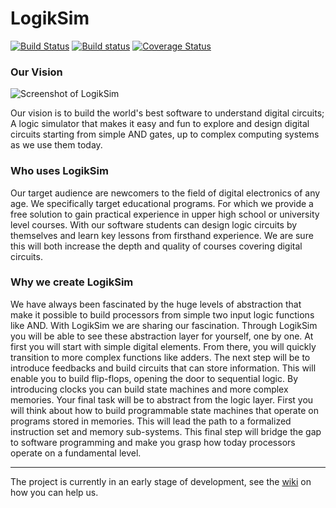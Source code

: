 LogikSim
========
[![Build Status](https://travis-ci.org/LogikSim/LogikSim.svg?branch=master)](https://travis-ci.org/LogikSim/LogikSim) [![Build status](https://ci.appveyor.com/api/projects/status/psrhi7mj71kfsec0?svg=true)](https://ci.appveyor.com/project/hacst/logiksim) [![Coverage Status](https://coveralls.io/repos/LogikSim/LogikSim/badge.png)](https://coveralls.io/r/LogikSim/LogikSim)

### Our Vision ###

![Screenshot of LogikSim](https://raw.githubusercontent.com/LogikSim/LogikSim/master/media/LogikSim.png)

Our vision is to build the world's best software to understand digital
circuits; A logic simulator that makes it easy and fun to explore and
design digital circuits starting from simple AND gates, up to complex
computing systems as we use them today.

### Who uses LogikSim ###

Our target audience are newcomers to the field of digital electronics
of any age. We specifically target educational programs. For which
we provide a free solution to gain practical experience in upper
high school or university level courses. With our software students
can design logic circuits by themselves and learn key lessons
from firsthand experience. We are sure this will both increase the
depth and quality of courses covering digital circuits.

### Why we create LogikSim ###

We have always been fascinated by the huge levels of abstraction that
make it possible to build processors from simple two input logic
functions like AND. With LogikSim we are sharing our fascination.
Through LogikSim you will be able to see these abstraction layer for
yourself, one by one. At first you will start with simple digital elements.
From there, you will quickly transition to more complex functions like
adders. The next step will be to introduce feedbacks and build circuits
that can store information. This will enable you to build flip-flops,
opening the door to sequential logic. By introducing clocks you can build
state machines and more complex memories. Your final task will be to
abstract from the logic layer. First you will think about how to build
programmable state machines that operate on programs stored in memories.
This will lead the path to a formalized instruction set and memory
sub-systems. This final step will bridge the gap to software programming
and make you grasp how today processors operate on a fundamental level.

---

The project is currently in an early stage of development, see the
[wiki](https://github.com/LogikSim/LogikSim/wiki/Development)
on how you can help us.
